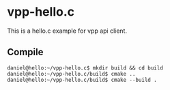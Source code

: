 # vpp-hello.c
This is a hello.c  example for vpp api client.

## Compile

```
daniel@hello:~/vpp-hello.c$ mkdir build && cd build
daniel@hello:~/vpp-hello.c/build$ cmake ..
daniel@hello:~/vpp-hello.c/build$ cmake --build .
```